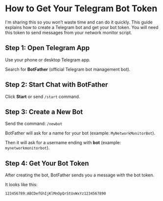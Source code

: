 # How to Get Your Telegram Bot Token

I'm sharing this so you won’t waste time and can do it quickly. This guide explains how to create a Telegram bot and get your bot token. You will need this token to send messages from your network monitor script.

## Step 1: Open Telegram App

Use your phone or desktop Telegram app.

Search for **BotFather** (official Telegram bot management bot).

## Step 2: Start Chat with BotFather

Click **Start** or send `/start` command.

## Step 3: Create a New Bot

Send the command: `/newbot`

BotFather will ask for a name for your bot (example: `MyNetworkMonitorBot`).

Then it will ask for a username ending with **bot** (example: `mynetworkmonitorbot`).

## Step 4: Get Your Bot Token

After creating the bot, BotFather sends you a message with the bot token.

It looks like this:

```plaintext
123456789:ABCDefGhIjKlMnOpQrStUvWxYz1234567890
